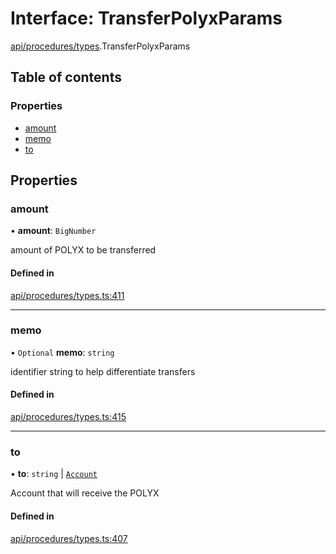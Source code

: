 # Interface: TransferPolyxParams

[api/procedures/types](../wiki/api.procedures.types).TransferPolyxParams

## Table of contents

### Properties

- [amount](../wiki/api.procedures.types.TransferPolyxParams#amount)
- [memo](../wiki/api.procedures.types.TransferPolyxParams#memo)
- [to](../wiki/api.procedures.types.TransferPolyxParams#to)

## Properties

### amount

• **amount**: `BigNumber`

amount of POLYX to be transferred

#### Defined in

[api/procedures/types.ts:411](https://github.com/PolymeshAssociation/polymesh-sdk/blob/3d14e829/src/api/procedures/types.ts#L411)

___

### memo

• `Optional` **memo**: `string`

identifier string to help differentiate transfers

#### Defined in

[api/procedures/types.ts:415](https://github.com/PolymeshAssociation/polymesh-sdk/blob/3d14e829/src/api/procedures/types.ts#L415)

___

### to

• **to**: `string` \| [`Account`](../wiki/api.entities.Account.Account)

Account that will receive the POLYX

#### Defined in

[api/procedures/types.ts:407](https://github.com/PolymeshAssociation/polymesh-sdk/blob/3d14e829/src/api/procedures/types.ts#L407)
